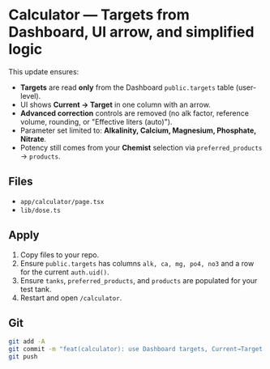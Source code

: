 
# Calculator — Targets from Dashboard, UI arrow, and simplified logic

This update ensures:
- **Targets** are read **only** from the Dashboard `public.targets` table (user-level).
- UI shows **Current → Target** in one column with an arrow.
- **Advanced correction** controls are removed (no alk factor, reference volume, rounding, or "Effective liters (auto)").
- Parameter set limited to: **Alkalinity, Calcium, Magnesium, Phosphate, Nitrate**.
- Potency still comes from your **Chemist** selection via `preferred_products` → `products`.

## Files
- `app/calculator/page.tsx`
- `lib/dose.ts`

## Apply
1. Copy files to your repo.
2. Ensure `public.targets` has columns `alk, ca, mg, po4, no3` and a row for the current `auth.uid()`.
3. Ensure `tanks`, `preferred_products`, and `products` are populated for your test tank.
4. Restart and open `/calculator`.

## Git
```bash
git add -A
git commit -m "feat(calculator): use Dashboard targets, Current→Target arrow UI, remove advanced correction/rounding/effective liters; restrict params to alk/ca/mg/po4/no3"
git push
```
